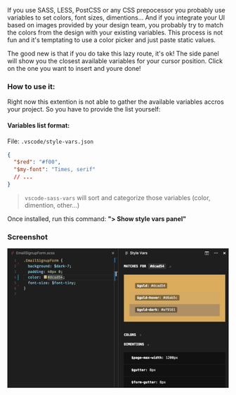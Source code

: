 If you use SASS, LESS, PostCSS or any CSS prepocessor you probably use variables to set colors, font sizes, dimentions...
And if you integrate your UI based on images provided by your design team, you probably try to match the colors from the design with your existing variables. This process is not fun and it's temptating to use a color picker and just paste static values.

The good new is that if you do take this lazy route, it's ok! The side panel will show you the closest available variables for your cursor position. Click on the one you want to insert and youre done!

### How to use it:

Right now this extention is not able to gather the available variables accros your project. So you have to provide the list yourself:

#### Variables list format:

File: `.vscode/style-vars.json`

```json
{
  "$red": "#f00",
  "$my-font": "Times, serif"
  // ...
}
```
> `vscode-sass-vars` will sort and categorize those variables (color, dimention, other...)

Once installed, run this command: **"> Show style vars panel"**

### Screenshot
<img src="screenshot.png" width="644"/>
